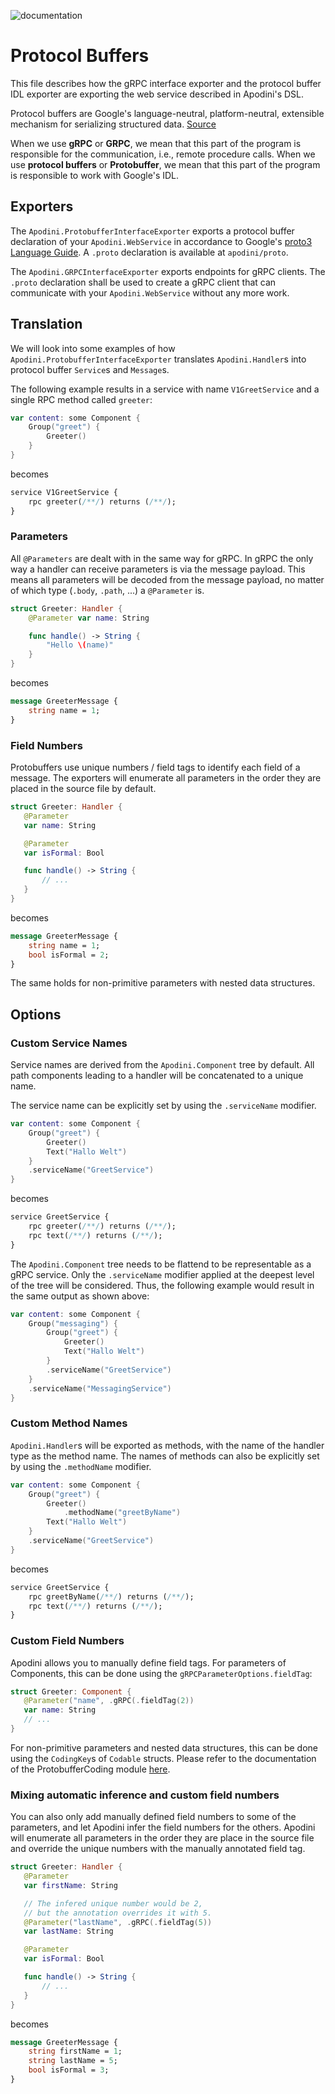 <!--
                  
This source file is part of the Apodini open source project

SPDX-FileCopyrightText: 2019-2021 Paul Schmiedmayer and the Apodini project authors (see CONTRIBUTORS.md) <paul.schmiedmayer@tum.de>

SPDX-License-Identifier: MIT
             
-->

![documentation](https://apodini.github.io/resources/markdown-labels/document_type_documentation.svg)

# Protocol Buffers

This file describes how the gRPC interface exporter and the protocol buffer IDL exporter are exporting the web service described in Apodini's DSL.

Protocol buffers are Google's language-neutral, platform-neutral, extensible mechanism for serializing structured data. [Source](https://developers.google.com/protocol-buffers/)

When we use **gRPC** or **GRPC**, we mean that this part of the program is responsible for the communication, i.e., remote procedure calls.
When we use **protocol buffers** or **Protobuffer**, we mean that this part of the program is responsible to work with Google's IDL.

## Exporters

The `Apodini.ProtobufferInterfaceExporter` exports a protocol buffer declaration of your `Apodini.WebService` in accordance to Google's [proto3 Language Guide](https://developers.google.com/protocol-buffers/docs/proto3).
A `.proto` declaration is available at `apodini/proto`.

The `Apodini.GRPCInterfaceExporter` exports endpoints for gRPC clients.
The `.proto` declaration shall be used to create a gRPC client that can communicate with your `Apodini.WebService` without any more work.

## Translation

We will look into some examples of how `Apodini.ProtobufferInterfaceExporter` translates `Apodini.Handler`s into protocol buffer `Service`s and `Message`s.

The following example results in a service with name `V1GreetService` and a single RPC method called `greeter`:

```swift
var content: some Component {
    Group("greet") {
        Greeter()
    }
}
```
becomes
```proto
service V1GreetService {
    rpc greeter(/**/) returns (/**/);
}
```

### Parameters

All `@Parameters` are dealt with in the same way for gRPC.
In gRPC the only way a handler can receive parameters is via the message payload.
This means all parameters will be decoded from the message payload, no matter of which type (`.body`, `.path`, ...) a `@Parameter` is.

```swift
struct Greeter: Handler {
    @Parameter var name: String

    func handle() -> String {
        "Hello \(name)"
    }
}
```
becomes
```proto
message GreeterMessage {
    string name = 1;
}
```

### Field Numbers

Protobuffers use unique numbers / field tags to identify each field of a message.
The exporters will enumerate all parameters in the order they are placed in the source file by default.

```swift
struct Greeter: Handler {
   @Parameter
   var name: String

   @Parameter
   var isFormal: Bool

   func handle() -> String {
       // ...
   } 
}
```
becomes
```proto
message GreeterMessage {
    string name = 1;
    bool isFormal = 2;
}
```

The same holds for non-primitive parameters with nested data structures.

## Options

### Custom Service Names

Service names are derived from the `Apodini.Component` tree by default.
All path components leading to a handler will be concatenated to a unique name.

The service name can be explicitly set by using the `.serviceName` modifier.

```swift
var content: some Component {
    Group("greet") {
        Greeter()
        Text("Hallo Welt")
    }
    .serviceName("GreetService")
}
```
becomes
```proto
service GreetService {
    rpc greeter(/**/) returns (/**/);
    rpc text(/**/) returns (/**/);
}
```

The `Apodini.Component` tree needs to be flattend to be representable as a gRPC service.
Only the `.serviceName` modifier applied at the deepest level of the tree will be considered.
Thus, the following example would result in the same output as shown above:

```swift
var content: some Component {
    Group("messaging") {
        Group("greet") {
            Greeter()
            Text("Hallo Welt")
        }
        .serviceName("GreetService")
    }
    .serviceName("MessagingService")
}
```

### Custom Method Names

`Apodini.Handler`s will be exported as methods, with the name of the handler type as the method name.
The names of methods can also be explicitly set by using the `.methodName` modifier.

```swift
var content: some Component {
    Group("greet") {
        Greeter()
            .methodName("greetByName")
        Text("Hallo Welt")
    }
    .serviceName("GreetService")
}
```
becomes
```proto
service GreetService {
    rpc greetByName(/**/) returns (/**/);
    rpc text(/**/) returns (/**/);
}
```

### Custom Field Numbers

Apodini allows you to manually define field tags.
For parameters of Components, this can be done using the `gRPCParameterOptions.fieldTag`:

```swift
struct Greeter: Component {
   @Parameter("name", .gRPC(.fieldTag(2))
   var name: String
   // ...
}
```

For non-primitive parameters and nested data structures, this can be done using the `CodingKey`s of `Codable` structs.
Please refer to the documentation of the ProtobufferCoding module [here](<./../../Sources/ProtobufferCoding/README.md>).

### Mixing automatic inference and custom field numbers

You can also only add manually defined field numbers to some of the parameters, and let Apodini infer the field numbers for the others. 
Apodini will enumerate all parameters in the order they are place in the source file and override the unique numbers with the manually annotated field tag.

```swift
struct Greeter: Handler {
   @Parameter
   var firstName: String

   // The infered unique number would be 2,
   // but the annotation overrides it with 5.
   @Parameter("lastName", .gRPC(.fieldTag(5))
   var lastName: String 

   @Parameter
   var isFormal: Bool

   func handle() -> String {
       // ...
   } 
}
```
becomes
```proto
message GreeterMessage {
    string firstName = 1;
    string lastName = 5;
    bool isFormal = 3;
}
```
